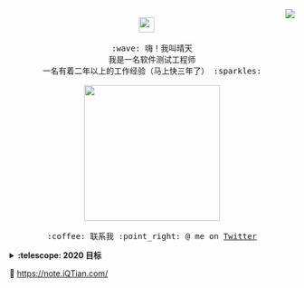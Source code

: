 <img align="right" src="https://github-readme-stats.vercel.app/api?username=iQTian&show_icons=true&icon_color=805AD5&text_color=718096&bg_color=ffffff&hide_title=true" />

<p align="center">
  <img src="https://user-images.githubusercontent.com/5679180/79618120-0daffb80-80be-11ea-819e-d2b0fa904d07.gif" width="27px">
  <br><br>
  <samp>
    :wave: 嗨！我叫晴天
    <br>我是一名软件测试工程师
    <br>一名有着二年以上的工作经验（马上快三年了） :sparkles:<br><br>
    <img src="https://i.imgur.com/kdKhgx6.gif" width="240px" align="center">
    <br><br>:coffee: 联系我 :point_right: @ me on <a href="https://twitter.com/weqtian">Twitter</a>
  </samp>
</p>

<details>
  <summary><b>:telescope: 2020 目标</b></summary>
  今年想自学java开发<br>并利用所学的技术开发一个网站/应用，加油！！！
</details>



🔗 https://note.iQTian.com/
